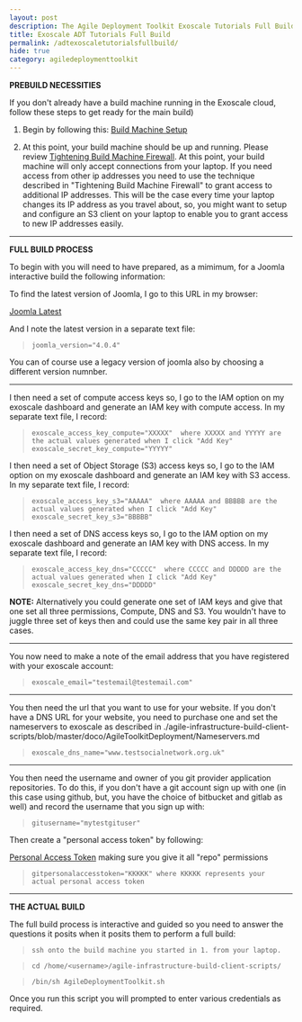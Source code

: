 ```yaml
---
layout: post
description: The Agile Deployment Toolkit Exoscale Tutorials Full Build
title: Exoscale ADT Tutorials Full Build
permalink: /adtexoscaletutorialsfullbuild/
hide: true
category: agiledeploymenttoolkit
---
```


**PREBUILD NECESSITIES**

If you don't already have a build machine running in the Exoscale cloud, follow these steps to get ready for the main build)

1. Begin by following this: [Build Machine Setup](https://www.codebreakers.uk/adtexoscaletutorialsbuildmachineexpedited/)  

2. At this point, your build machine should be up and running. Please review [Tightening Build Machine Firewall](https://github.com/agile-deployer/agile-infrastructure-build-client-scripts/blob/master/doco/AgileToolkitDeployment/TightenBuildMachineAccess.md). At this point, your build machine will only accept connections from your laptop. If you need access from other ip addresses you need to use the technique described in "Tightening Build Machine Firewall" to grant access to additional IP addresses. This will be the case every time your laptop changes its IP address as you travel about, so, you might want to setup and configure an S3 client on your laptop to enable you to grant access to new IP addresses easily. 

-----------------------------

**FULL BUILD PROCESS**

To begin with you will need to have prepared, as a mimimum, for a Joomla interactive build the following information:

To find the latest version of Joomla, I go to this URL in my browser:

[Joomla Latest](https://downloads.joomla.org/)

And I note the latest version in a separate text file:

>     joomla_version="4.0.4"  

You can of course use a legacy version of joomla also by choosing a different version numnber. 

-------------------------------------

I then need a set of compute access keys so, I go to the IAM option on my exoscale dashboard and generate an IAM key with compute access. In my separate text file, I record:

>     exoscale_access_key_compute="XXXXX"  where XXXXX and YYYYY are the actual values generated when I click "Add Key"
>     exoscale_secret_key_compute="YYYYY"

I then need a set of Object Storage (S3) access keys so, I go to the IAM option on my exoscale dashboard and generate an IAM key with S3 access. In my separate text file, I record:

>     exoscale_access_key_s3="AAAAA"  where AAAAA and BBBBB are the actual values generated when I click "Add Key"
>     exoscale_secret_key_s3="BBBBB"


I then need a set of DNS access keys so, I go to the IAM option on my exoscale dashboard and generate an IAM key with DNS access. In my separate text file, I record:

>     exoscale_access_key_dns="CCCCC"  where CCCCC and DDDDD are the actual values generated when I click "Add Key"
>     exoscale_secret_key_dns="DDDDD"

**NOTE:** Alternatively you could generate one set of IAM keys and give that one set all three permissions, Compute, DNS and S3. You wouldn't have to juggle three set of keys then and could use the same key pair in all three cases.

-----------------------------------

You now need to make a note of the email address that you have registered with your exoscale account:

>     exoscale_email="testemail@testemail.com"

-----------------------------------

You then need the url that you want to use for your website. If you don't have a DNS URL for your website, you need to purchase one and set the nameservers to exoscale as described in ./agile-infrastructure-build-client-scripts/blob/master/doco/AgileToolkitDeployment/Nameservers.md

>     exoscale_dns_name="www.testsocialnetwork.org.uk"

-------------------------------

You then need the username and owner of you git provider application repositories.
To do this, if you don't have a git account sign up with one (in this case using github, but, you have the choice of bitbucket and gitlab as well) and record the username that you sign up with:

>     gitusername="mytestgituser"

Then create a "personal access token" by following: 

[Personal Access Token](https://docs.github.com/en/authentication/keeping-your-account-and-data-secure/creating-a-personal-access-token) making sure you give it all "repo" permissions

>     gitpersonalaccesstoken="KKKKK" where KKKKK represents your actual personal access token

--------------------------------

**THE ACTUAL BUILD**

The full build process is interactive and guided so you need to answer the questions it posits when it posits them to perform a full build:

>     ssh onto the build machine you started in 1. from your laptop.

>     cd /home/<username>/agile-infrastructure-build-client-scripts/
  
>     /bin/sh AgileDeploymentToolkit.sh
  
Once you run this script you will prompted to enter various credentials as required. 


